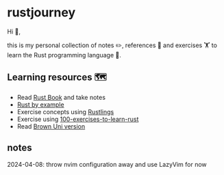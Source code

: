 # rustjourney

Hi 👋,

this is my personal collection of notes ✏️, references 📑 and exercises 🏋️ to learn the Rust programming language 🦀.

## Learning resources 🗺️
- Read [Rust Book](https://doc.rust-lang.org/book/) and take notes
- [Rust by example](https://doc.rust-lang.org/rust-by-example/)
- Exercise concepts using [Rustlings](https://github.com/rust-lang/rustlings)
- Exercise using [100-exercises-to-learn-rust](https://github.com/jschoone/100-exercises-to-learn-rust)
- Read [Brown Uni version](https://rust-book.cs.brown.edu/)

## notes

2024-04-08: throw nvim configuration away and use LazyVim for now
